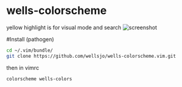 # wells-colorscheme

yellow highlight is for visual mode and search
![screenshot](http://i.imgur.com/64GS2kE.png)

#Install (pathogen)
```bash
cd ~/.vim/bundle/
git clone https://github.com/wellsjo/wells-colorscheme.vim.git
```

then in vimrc
```bash
colorscheme wells-colors
```
